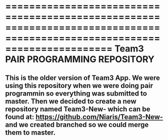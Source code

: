 ==========================================================================================================================
Team3 PAIR PROGRAMMING REPOSITORY 
==========================================================================================================================

This is the older version of Team3 App. We were using this repository when we were doing pair programmin so everything was submitted to master. Then we decided to create a new repository named Team3-New- which can be found at: https://github.com/Niaris/Team3-New- and we created branched so we could merge them to master.
--------------------------------------------------------------------------------------------------------------------------

